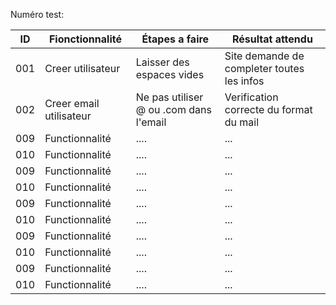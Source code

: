 Numéro test:

| ID  | Fionctionnalité | Étapes a faire | Résultat attendu|
|-----|-----------------|----------------|-----------------|
| 001 | Creer utilisateur  | Laisser des espaces vides  | Site demande de completer toutes les infos |
| 002 | Creer email utilisateur  | Ne pas utiliser @ ou .com dans l'email | Verification correcte du format du mail |
| 009 | Functionnalité  | .... | ...|
| 010 | Functionnalité  | .... | ...|
| 009 | Functionnalité  | .... | ...|
| 010 | Functionnalité  | .... | ...|
| 009 | Functionnalité  | .... | ...|
| 010 | Functionnalité  | .... | ...|
| 009 | Functionnalité  | .... | ...|
| 010 | Functionnalité  | .... | ...|
| 009 | Functionnalité  | .... | ...|
| 010 | Functionnalité  | .... | ...|

